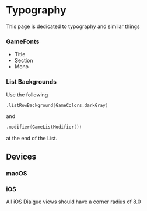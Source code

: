#  Typography

This page is dedicated to typography and similar things

### GameFonts

+ Title
+ Section
+ Mono

### List Backgrounds

Use the following

``` swift
.listRowBackground(GameColors.darkGray)
```
and

``` swift
.modifier(GameListModifier())
```

at the end of the List.



## Devices

### macOS

### iOS

All iOS Dialgue views should have a corner radius of 8.0
